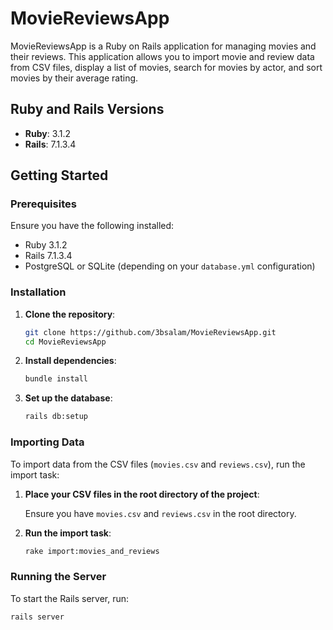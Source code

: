 # MovieReviewsApp

MovieReviewsApp is a Ruby on Rails application for managing movies and their reviews. This application allows you to import movie and review data from CSV files, display a list of movies, search for movies by actor, and sort movies by their average rating.

## Ruby and Rails Versions

- **Ruby**: 3.1.2
- **Rails**: 7.1.3.4

## Getting Started

### Prerequisites

Ensure you have the following installed:

- Ruby 3.1.2
- Rails 7.1.3.4
- PostgreSQL or SQLite (depending on your `database.yml` configuration)

### Installation

1. **Clone the repository**:

    ```bash
    git clone https://github.com/3bsalam/MovieReviewsApp.git
    cd MovieReviewsApp
    ```

2. **Install dependencies**:

    ```bash
    bundle install
    ```

3. **Set up the database**:

    ```bash
    rails db:setup
    ```

### Importing Data

To import data from the CSV files (`movies.csv` and `reviews.csv`), run the import task:

1. **Place your CSV files in the root directory of the project**:

    Ensure you have `movies.csv` and `reviews.csv` in the root directory.

2. **Run the import task**:

    ```bash
    rake import:movies_and_reviews
    ```

### Running the Server

To start the Rails server, run:

```bash
rails server

